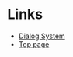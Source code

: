 # Links

- [Dialog System](https://memakura.github.io/dialogsystem)
- [Top page](https://memakura.github.io)

